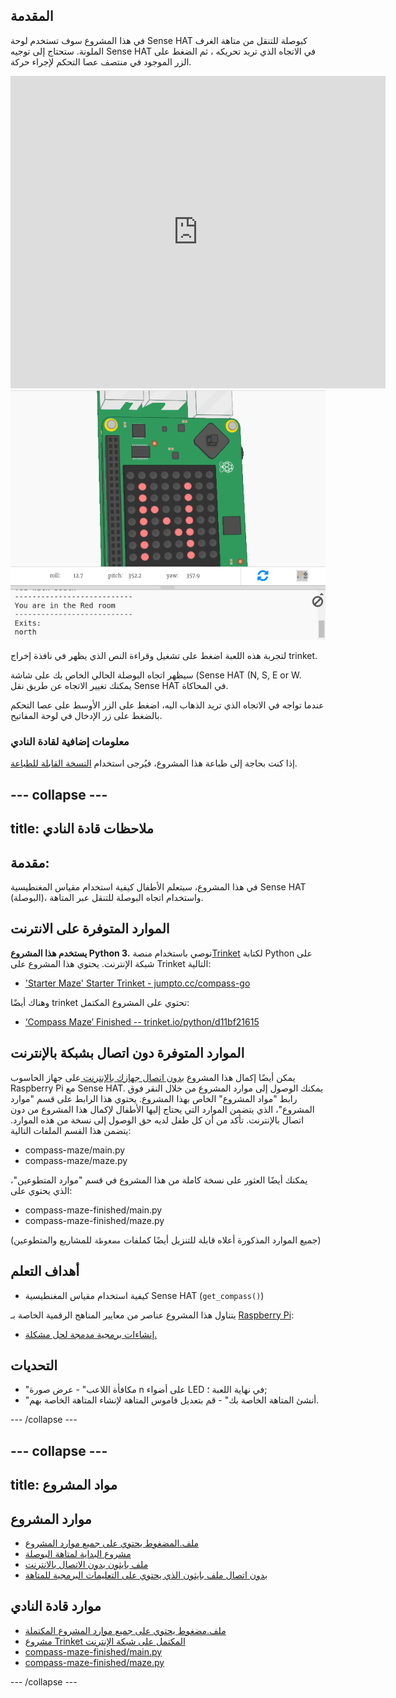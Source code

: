 ## المقدمة

في هذا المشروع سوف تستخدم لوحة Sense HAT كبوصلة للتنقل من متاهة الغرف الملونة. ستحتاج إلى توجيه Sense HAT في الاتجاه الذي تريد تحريكه ، ثم الضغط على الزر الموجود في منتصف عصا التحكم لإجراء حركة.

<div class="trinket">
  <iframe src="https://trinket.io/embed/python/0c8cdacd70?outputOnly=true&start=result" width="600" height="500" frameborder="0" marginwidth="0" marginheight="0" allowfullscreen mark="crwd-mark">
</iframe> <img src="images/compass-final.png" />
</div>

لتجربة هذه اللعبة اضغط على تشغيل وقراءة النص الذي يظهر في نافذة إخراج trinket.

سيظهر اتجاه البوصلة الحالي الخاص بك على شاشة (Sense HAT (N, S, E or W. يمكنك تغيير الاتجاه عن طريق نقل Sense HAT في المحاكاة.

عندما تواجه في الاتجاه الذي تريد الذهاب اليه، اضغط على الزر الأوسط على عصا التحكم بالضغط على زر الإدخال في لوحة المفاتيح.

### معلومات إضافية لقادة النادي

إذا كنت بحاجة إلى طباعة هذا المشروع، فيُرجى استخدام [النسخة القابلة للطباعة](https://projects.raspberrypi.org/ar-SA/projects/compass-maze/print).

--- collapse ---
---
title: ملاحظات قادة النادي
---

## مقدمة:

في هذا المشروع، سيتعلم الأطفال كيفية استخدام مقياس المغنطيسية Sense HAT (البوصلة)، واستخدام اتجاه البوصلة للتنقل عبر المتاهة.

## الموارد المتوفرة على الانترنت

**يستخدم هذا المشروع Python 3.** نوصي باستخدام منصة[Trinket](https://trinket.io/) لكتابة Python على شبكة الإنترنت. يحتوي هذا المشروع على Trinket التالية:

* ['Starter Maze' Starter Trinket - jumpto.cc/compass-go](http://jumpto.cc/compass-go)

وهناك أيضًا trinket تحتوي على المشروع المكتمل:

* [‘Compass Maze’ Finished -- trinket.io/python/d11bf21615](https://trinket.io/python/d11bf21615)

## الموارد المتوفرة دون اتصال بشبكة بالإنترنت

يمكن أيضًا إكمال هذا المشروع [بدون اتصال جهازك بالإنترنت ](https://www.codeclubprojects.org/en-GB/resources/physical-sense-hat/) على جهاز الحاسوب Raspberry Pi مع Sense HAT. يمكنك الوصول إلى موارد المشروع من خلال النقر فوق رابط "مواد المشروع" الخاص بهذا المشروع. يحتوي هذا الرابط على قسم "موارد المشروع"، الذي يتضمن الموارد التي يحتاج إليها الأطفال لإكمال هذا المشروع من دون اتصال بالإنترنت. تأكد من أن كل طفل لديه حق الوصول إلى نسخة من هذه الموارد. يتضمن هذا القسم الملفات التالية:

* compass-maze/main.py
* compass-maze/maze.py

يمكنك أيضًا العثور على نسخة كاملة من هذا المشروع في قسم "موارد المتطوعين"، الذي يحتوي على:

* compass-maze-finished/main.py
* compass-maze-finished/maze.py

(جميع الموارد المذكورة أعلاه قابلة للتنزيل أيضًا كملفات `مضغوطة` للمشاريع والمتطوعين)

## أهداف التعلم

* كيفية استخدام مقياس المغنطيسية Sense HAT (`get_compass()`)

يتناول هذا المشروع عناصر من معايير المناهج الرقمية الخاصة بـ [Raspberry Pi](http://rpf.io/curriculum):

* [إنشاءات برمجية مدمجة لحل مشكلة.](https://www.raspberrypi.org/curriculum/programming/builder)

## التحديات

* "مكافأة اللاعب" - عرض صورة n على أضواء LED في نهاية اللعبة ؛;
* "أنشئ المتاهة الخاصة بك" - قم بتعديل قاموس المتاهة لإنشاء المتاهة الخاصة بهم.

--- /collapse ---

--- collapse ---
---
title: مواد المشروع
---

## موارد المشروع

* [ملف.المضغوط يحتوي على جميع موارد المشروع](resources/compass-maze-project-resources.zip)
* [مشروع البداية لمتاهة البوصلة](http://jumpto.cc/compass-go)
* [ملف بايثون بدون الاتصال بالانترنت](resources/compass-maze-main.py)
* [بدون اتصال ملف بايثون الذي يحتوي على التعليمات البرمجية للمتاهة](resources/compass-maze-maze.py)

## موارد قادة النادي

* [ملف.مضغوط يحتوي على جميع موارد المشروع المكتملة](resources/compass-maze-volunteer-resources.zip)
* [مشروع Trinket المكتمل على شبكة الإنترنت](https://trinket.io/python/0c8cdacd70)
* [compass-maze-finished/main.py](resources/compass-maze-finished-main.py)
* [compass-maze-finished/maze.py](resources/compass-maze-finished-maze.py)

--- /collapse ---